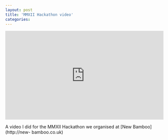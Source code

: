```yaml
---
layout: post
title: 'MMXII Hackathon video'
categories: 
---
```


<iframe src="http://player.vimeo.com/video/59128361" width="500" height="281" frameborder="0" webkitAllowFullScreen mozallowfullscreen allowFullScreen></iframe>

A video I did for the MMXII Hackathon we organised at [New Bamboo](http://new-
bamboo.co.uk)
